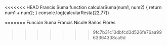<<<<<<< HEAD
Francis Suma
function calcularSuma(num1, num2) {
    return num1 + num2;
  }
  console.log(calcularResta(22,77))

  
=======
Función Suma
Francis Nicole Baños Flores
>>>>>>> 9fc7b31c13dbfcd3d526fe76aa9963364338ca9d
